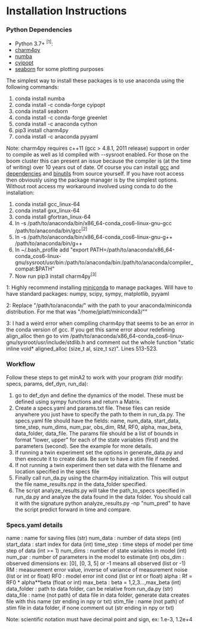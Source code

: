# Installation Instructions

### Python Dependencies
- Python 3.7+ <sup>[1]</sup>:
- [charm4py](https://charm4py.readthedocs.io/en/latest/install.html)
- [numba](https://numba.readthedocs.io/en/stable/user/installing.html)
- [cyipopt](https://github.com/mechmotum/cyipopt)
- [seaborn](https://seaborn.pydata.org/installing.html) for some plotting purposes

The simplest way to install these packages is to use anaconda using the following commands: 
1. conda install numba
2. conda install -c conda-forge cyipopt
3. conda install seaborn
4. conda install -c conda-forge greenlet
5. conda install -c anaconda cython
6. pip3 install charm4py
7. conda install -c anaconda pyyaml

Note: charm4py requires c++11 (gcc > 4.8.1, 2011 release) support in order to compile as well as ld compiled with --sysroot enabled.  For those on the boom cluster this can present an issue because the compiler is (at the time of writing) over 10 years out of date.  Of course you can install [gcc](https://superuser.com/questions/986949/upgrading-gcc-for-a-specific-user-account) and [dependencies](https://gcc.gnu.org/wiki/InstallingGCC) and [binutils](https://www.gnu.org/software/binutils/) from source yourself.  If you have root access then obviously using the package manager is by the simplest options.  Without root access my workaround involved using conda to do the installation:
1. conda install gcc_linux-64
2. conda install gxx_linux-64
3. conda install gfortran_linux-64
4. ln -s /path/to/anaconda/bin/x86_64-conda_cos6-linux-gnu-gcc /path/to/anaconda/bin/gcc<sup>[2]</sup>
5. ln -s /path/to/anaconda/bin/x86_64-conda_cos6-linux-gnu-g++ /path/to/anaconda/bin/g++
6. In ~/.bash_profile add "export PATH=/path/to/anaconda/x86_64-conda_cos6-linux-gnu/sysroot/usr/bin:/path/to/anaconda/bin:/path/to/anaconda/compiler_compat:$PATH"
7. Now run pip3 install charm4py<sup>[3]</sup>

<a>1</a>: Highly recommend installing [miniconda](https://docs.conda.io/en/latest/miniconda.html) to manage packages.  Will have to have standard packages: numpy, scipy, sympy, matplotlib, pyyaml

<a>2</a>: Replace "/path/to/anaconda/" with the path to your anaconda/miniconda distribution.  For me that was "/home/jplatt/miniconda3/""

<a>3</a>: I had a weird error when compiling charm4py that seems to be an error in the conda version of gcc.  If you get this same error abour redefining align_alloc then go to vim /path/to/anaconda/x86_64-conda_cos6-linux-gnu/sysroot/usr/include/stdlib.h and comment out the whole function "static inline void* aligned_alloc (size_t al, size_t sz)".  Lines 513-523.

### Workflow
Follow these steps to get minA2 to work with your program (tldr modify: specs, params, def_dyn, run_da):
1. go to def_dyn and define the dynamics of the model.  These must be defined using sympy functions and return a Matrix.
2. Create a specs.yaml and params.txt file.  These files can reside anywhere you just have to specify the path to them in run_da.py.  The specs.yaml file should have the fields: name, num_data, start_data, time_step, num_dims, num_par, obs_dim, RM, RF0, alpha, max_beta, data_folder, data_file.  The params file should be a list of bounds in format "lower, upper" for each of the state variables (first) and the parameters (second).  See the example for more details.
3. If running a twin experiment set the options in generate_data.py and then execute it to create data.  Be sure to have a stim file if needed.
4. If not running a twin experiment then set data with the filename and location specified in the specs file
5. Finally call run_da.py using the charm4py initialization.  This will output the file name_results.npz in the data_folder specified.
6. The script analyze_results.py will take the path_to_specs specified in run_da.py and analyze the data found in the data folder.  You should call it with the signature python analyze_results.py -np "num_pred" to have the script predict forward in time and compare.

### Specs.yaml details
name             : name for saving files (str)
num_data         : number of data steps (int)
start_data       : start index for data (int)
time_step        : time steps of model per time step of data (int >= 1)
num_dims         : number of state variables in model (int)
num_par          : number of parameters in the model to estimate (int)
obs_dim          : observed dimensions ex: [0], [0, 3, 5] or -1 means all observed (list or -1)
RM               : measurement error value, inverse of variance of measurement noise (list or int or float)
RF0              : model error init cond (list or int or float)
alpha            : Rf = RF0 * alpha**beta (float or int)
max_beta         : beta = 1,2,3...,max_beta (int)
data_folder      : path to data folder, can be relative from run_da.py (str)
data_file        : name (not path) of data file in data folder, generate data creates file with this name (str ending in npy or txt)
stim_file        : name (not path) of stim file in data folder, if none comment out (str ending in npy or txt)

Note: scientific notation must have decimal point and sign, ex: 1.e-3, 1.2e+4